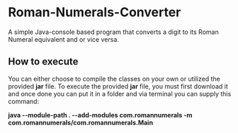 # Roman-Numerals-Converter
A simple Java-console based program that converts a digit to its Roman Numeral equivalent and or vice versa.


## How to execute

You can either choose to compile the classes on your own or utilized the provided **jar** file.
To execute the provided **jar** file, you must first download it and once done you can put it in a
folder and via terminal you can supply this command:

**java --module-path . --add-modules com.romannumerals -m com.romannumerals/com.romannumerals.Main**